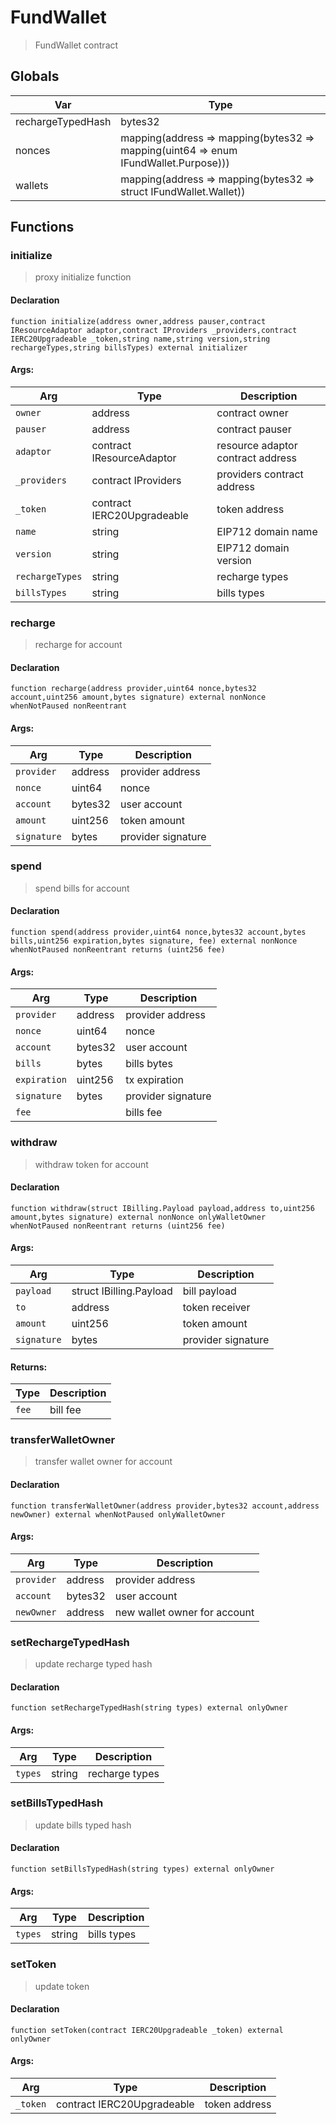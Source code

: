 # FundWallet



> FundWallet contract

## Globals
| Var | Type |
| --- | --- |
| rechargeTypedHash | bytes32 |
| nonces | mapping(address => mapping(bytes32 => mapping(uint64 => enum IFundWallet.Purpose))) |
| wallets | mapping(address => mapping(bytes32 => struct IFundWallet.Wallet)) |

## Functions
### initialize

> proxy initialize function


#### Declaration
```
function initialize(address owner,address pauser,contract IResourceAdaptor adaptor,contract IProviders _providers,contract IERC20Upgradeable _token,string name,string version,string rechargeTypes,string billsTypes) external initializer
```

#### Args:
| Arg | Type | Description |
| --- | --- | --- |
|`owner` | address | contract owner
|`pauser` | address | contract pauser
|`adaptor` | contract IResourceAdaptor | resource adaptor contract address
|`_providers` | contract IProviders | providers contract address
|`_token` | contract IERC20Upgradeable | token address
|`name` | string | EIP712 domain name
|`version` | string | EIP712 domain version
|`rechargeTypes` | string | recharge types
|`billsTypes` | string | bills types

### recharge

> recharge for account


#### Declaration
```
function recharge(address provider,uint64 nonce,bytes32 account,uint256 amount,bytes signature) external nonNonce whenNotPaused nonReentrant
```

#### Args:
| Arg | Type | Description |
| --- | --- | --- |
|`provider` | address | provider address
|`nonce` | uint64 | nonce
|`account` | bytes32 | user account
|`amount` | uint256 | token amount
|`signature` | bytes | provider signature

### spend

> spend bills for account


#### Declaration
```
function spend(address provider,uint64 nonce,bytes32 account,bytes bills,uint256 expiration,bytes signature, fee) external nonNonce whenNotPaused nonReentrant returns (uint256 fee)
```

#### Args:
| Arg | Type | Description |
| --- | --- | --- |
|`provider` | address | provider address
|`nonce` | uint64 | nonce
|`account` | bytes32 | user account
|`bills` | bytes | bills bytes
|`expiration` | uint256 | tx expiration
|`signature` | bytes | provider signature
|`fee` |  | bills fee

### withdraw

> withdraw token for account


#### Declaration
```
function withdraw(struct IBilling.Payload payload,address to,uint256 amount,bytes signature) external nonNonce onlyWalletOwner whenNotPaused nonReentrant returns (uint256 fee)
```

#### Args:
| Arg | Type | Description |
| --- | --- | --- |
|`payload` | struct IBilling.Payload | bill payload
|`to` | address | token receiver
|`amount` | uint256 | token amount
|`signature` | bytes | provider signature

#### Returns:
| Type | Description |
| --- | --- |
|`fee` | bill fee
### transferWalletOwner

> transfer wallet owner for account


#### Declaration
```
function transferWalletOwner(address provider,bytes32 account,address newOwner) external whenNotPaused onlyWalletOwner
```

#### Args:
| Arg | Type | Description |
| --- | --- | --- |
|`provider` | address | provider address
|`account` | bytes32 | user account
|`newOwner` | address | new wallet owner for account

### setRechargeTypedHash

> update recharge typed hash


#### Declaration
```
function setRechargeTypedHash(string types) external onlyOwner
```

#### Args:
| Arg | Type | Description |
| --- | --- | --- |
|`types` | string | recharge types

### setBillsTypedHash

> update bills typed hash


#### Declaration
```
function setBillsTypedHash(string types) external onlyOwner
```

#### Args:
| Arg | Type | Description |
| --- | --- | --- |
|`types` | string | bills types

### setToken

> update token


#### Declaration
```
function setToken(contract IERC20Upgradeable _token) external onlyOwner
```

#### Args:
| Arg | Type | Description |
| --- | --- | --- |
|`_token` | contract IERC20Upgradeable | token address


